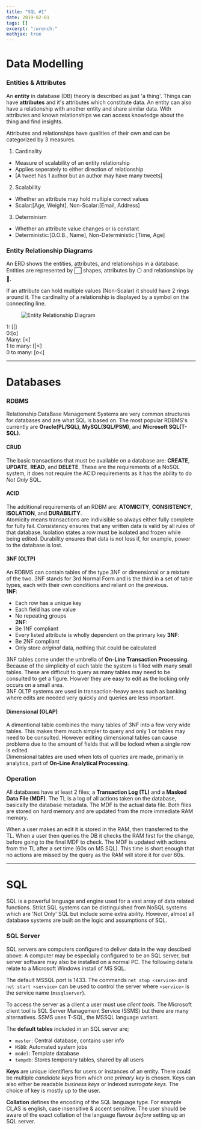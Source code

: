 ```yaml
---
title: "SQL #1"
date: 2019-02-01
tags: []
excerpt: ":wrench:"
mathjax: true
---
```


# Data Modelling  

### Entities & Attributes
An **entity** in database (DB) theory is described as just 'a thing'. Things can have **attributes** and it's attributes which constitute data. An entity can also have a relationship with another entity and share similar data. 
With attributes and known relationships we can access knowledge about the thing and find insights.  

Attributes and relationships have qualities of their own and can be categorized by 3 measures.
1. Cardinality
- Measure of scalability of an entity relationship
- Applies seperately to either direction of relationship
- [A tweet has 1 author but an author may have many tweets]
2. Scalability
- Whether an attribute may hold multiple correct values
- Scalar:[Age, Weight], Non-Scalar:[Email, Address]
3. Determinism
- Whether an attribute value changes or is constant
- Deterministic:[D.O.B., Name], Non-Deterministic:[Time, Age]


### Entity Relationship Diagrams
An ERD shows the entities, attributes, and relationships in a database. Entities are represented by :white_large_square: shapes, attributes by :white_circle: and relationships by :large_blue_diamond:.  

If an attribute can hold multiple values (Non-Scalar) it should have 2 rings around it. The cardinality of a relationship is displayed by a symbol on the connecting line.  

<figure style="width: 60%" class="align-right">
<img src="{{ site.url }}{{ site.baseurl }}/assets/images/4-erd.png" alt="Entity Relationship Diagram">
</figure>  

1: [|]  
0:[o]  
Many: [<]  
1 to many: [|<]  
0 to many: [o<]   

---
# Databases
### RDBMS
Relationship DataBase Management Systems are very common structures for databases and are what SQL is based on. The most popular RDBMS's currently are **Oracle(PL/SQL)**, **MySQL(SQL/PSM)**, and **Microsoft SQL(T-SQL)**.

#### CRUD
The basic transactions that must be available on a database are: **CREATE**, **UPDATE**, **READ**, and **DELETE**. These are the requirements of a NoSQL system, it does not require the ACID requirements as it has the ability to do *Not Only* SQL.

#### ACID
The additional requirements of an RDBM are: **ATOMICITY**, **CONSISTENCY**, **ISOLATION**, and **DURABILITY**.  
Atomicity means transactions are indivisible so always either fully complete for fully fail. Consistency ensures that any written data is valid by all rules of that database. Isolation states a row must be isolated and frozen while being edited. Durability ensures that data is not loss if, for example, power to the database is lost.

#### 3NF (OLTP)
An RDBMS can contain tables of the type 3NF or dimensional or a mixture of the two. 3NF stands for 3rd Normal Form and is the third in a set of table types, each with their own conditions and reliant on the previous.  
**1NF**:
- Each row has a unique key
- Each field has one value
- No repeating groups  
**2NF**:  
- Be 1NF compliant
- Every listed attribute is wholly dependent on the primary key
**3NF**:  
- Be 2NF compliant
- Only store *original* data, nothing that could be calculated

3NF tables come under the umbrella of **On-Line Transaction Processing**. Because of the simplicity of each table the system is filled with many small tables. These are difficult to query as many tables may need to be consulted to get a figure. Howver they are easy to edit as the locking only occurs on a small area.  
3NF OLTP systems are used in transaction-heavy areas such as banking where edits are needed very quickly and queries are less important.  

#### Dimensional (OLAP)
A dimentional table combines the many tables of 3NF into a few very wide tables. This makes them much simpler to query and only 1 or tables may need to be consulted. However editing dimensional tables can cause problems due to the amount of fields that will be locked when a single row is edited.  
Dimensional tables are used when lots of queries are made, primarily in analytics, part of **On-Line Analytical Processing**.

### Operation
All databases have at least 2 files; a **Transaction Log (TL)** and a **Masked Data File (MDF)**. The TL is a log of all actions taken on the database, basically the database metadata. The MDF is the actual data file. Both files are stored on hard memory and are updated from the more immediate RAM memory.  

When a user makes an edit it is stored in the RAM, then transferred to the TL. When a user then queries the DB it checks the RAM first for the change, before going to the final MDF to check. The MDF is updated with actions from the TL after a set time (60s on MS SQL). This time is short enough that no actions are missed by the query as the RAM will store it for over 60s.  

---
# SQL
SQL is a powerful language and engine used for a vast array of data related functions. Strict SQL systems can be distinguished from NoSQL systems which are 'Not Only' SQL but include some extra ability. However, almost all database systems are built on the logic and assumptions of SQL.  

### SQL Server
SQL servers are computers configured to deliver data in the way descibed above. A computer may be especially configured to be an SQL server, but server software may also be installed on a normal PC. The following details relate to a Microsoft Windows install of MS SQL. 

The default MSSQL port is 1433. The commands `net stop <service>` and `net start <service>` can be used to control the server where `<service>` is the service name (`mssqlserver`).  

To access the server as a client a user must use *client tools*. The Microsoft client tool is SQL Server Management Service (SSMS) but there are many alternatives. SSMS uses T-SQL, the MSSQL language variant.  

The **default tables** included in an SQL server are;
- `master`: Central database, contains user info
- `MSDB`: Automated system jobs
- `model`: Template database
- `tempdb`: Stores temporary tables, shared by all users  

**Keys** are unique identifiers for users or instances of an entity. There could be multiple *candidate keys* from which one *primary key* is chosen. Keys can also either be readable *business keys* or indexed *surrogate keys*. The choice of key is mostly up to the user.

**Collation** defines the encoding of the SQL language type. For example CI_AS is english, case insensitive & accent sensitive. The user should be aware of the exact collation of the language flavour *before* setting up an SQL server.